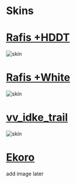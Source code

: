 # Skins
# [Rafis +HDDT](http://www.mediafire.com/file/xtrb2wzx993kgfc/Rafis%20+HDDT.osk)
![skin](https://i.gyazo.com/6dee8e15fce75d31e9eb353a29f9feae.jpg)
# [Rafis +White](https://www.mediafire.com/file/p2z2aa9z3nx8bjs/Rafis++White.osk/file) 
![skin](https://i.gyazo.com/94e636085024d2fefc8b5cb55ca27bcc.png)
# [vv_idke_trail](https://www.mediafire.com/file/5g81w12zq3w39kf/vv_idke_trail.osk/file)
![skin](https://i.gyazo.com/296ef5bfe41f55fc6d5fbd434139c67c.png)
# [Ekoro](https://kaia.s-ul.eu/XYdtIOf3.osk)
add image later
